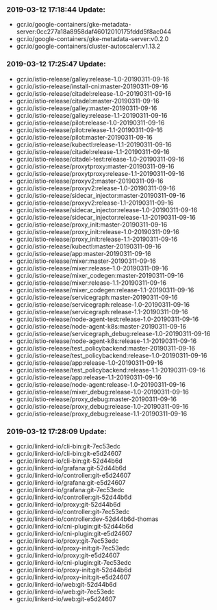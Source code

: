 ### 2019-03-12 17:18:44 Update:

- gcr.io/google-containers/gke-metadata-server:0cc277a18a8958daf46012010175fddd5f8ac044
- gcr.io/google-containers/gke-metadata-server:v0.2.0
- gcr.io/google-containers/cluster-autoscaler:v1.13.2
### 2019-03-12 17:25:47 Update:

- gcr.io/istio-release/galley:release-1.0-20190311-09-16
- gcr.io/istio-release/install-cni:master-20190311-09-16
- gcr.io/istio-release/citadel:release-1.0-20190311-09-16
- gcr.io/istio-release/citadel:master-20190311-09-16
- gcr.io/istio-release/galley:master-20190311-09-16
- gcr.io/istio-release/galley:release-1.1-20190311-09-16
- gcr.io/istio-release/pilot:release-1.0-20190311-09-16
- gcr.io/istio-release/pilot:release-1.1-20190311-09-16
- gcr.io/istio-release/pilot:master-20190311-09-16
- gcr.io/istio-release/kubectl:release-1.1-20190311-09-16
- gcr.io/istio-release/citadel:release-1.1-20190311-09-16
- gcr.io/istio-release/citadel-test:release-1.0-20190311-09-16
- gcr.io/istio-release/proxytproxy:master-20190311-09-16
- gcr.io/istio-release/proxytproxy:release-1.1-20190311-09-16
- gcr.io/istio-release/proxyv2:master-20190311-09-16
- gcr.io/istio-release/proxyv2:release-1.0-20190311-09-16
- gcr.io/istio-release/sidecar_injector:master-20190311-09-16
- gcr.io/istio-release/proxyv2:release-1.1-20190311-09-16
- gcr.io/istio-release/sidecar_injector:release-1.0-20190311-09-16
- gcr.io/istio-release/sidecar_injector:release-1.1-20190311-09-16
- gcr.io/istio-release/proxy_init:master-20190311-09-16
- gcr.io/istio-release/proxy_init:release-1.0-20190311-09-16
- gcr.io/istio-release/proxy_init:release-1.1-20190311-09-16
- gcr.io/istio-release/kubectl:master-20190311-09-16
- gcr.io/istio-release/app:master-20190311-09-16
- gcr.io/istio-release/mixer:master-20190311-09-16
- gcr.io/istio-release/mixer:release-1.0-20190311-09-16
- gcr.io/istio-release/mixer_codegen:master-20190311-09-16
- gcr.io/istio-release/mixer:release-1.1-20190311-09-16
- gcr.io/istio-release/mixer_codegen:release-1.1-20190311-09-16
- gcr.io/istio-release/servicegraph:master-20190311-09-16
- gcr.io/istio-release/servicegraph:release-1.0-20190311-09-16
- gcr.io/istio-release/servicegraph:release-1.1-20190311-09-16
- gcr.io/istio-release/node-agent-test:release-1.0-20190311-09-16
- gcr.io/istio-release/node-agent-k8s:master-20190311-09-16
- gcr.io/istio-release/servicegraph_debug:release-1.0-20190311-09-16
- gcr.io/istio-release/node-agent-k8s:release-1.1-20190311-09-16
- gcr.io/istio-release/test_policybackend:master-20190311-09-16
- gcr.io/istio-release/test_policybackend:release-1.0-20190311-09-16
- gcr.io/istio-release/app:release-1.0-20190311-09-16
- gcr.io/istio-release/test_policybackend:release-1.1-20190311-09-16
- gcr.io/istio-release/app:release-1.1-20190311-09-16
- gcr.io/istio-release/node-agent:release-1.0-20190311-09-16
- gcr.io/istio-release/mixer_debug:release-1.0-20190311-09-16
- gcr.io/istio-release/proxy_debug:master-20190311-09-16
- gcr.io/istio-release/proxy_debug:release-1.0-20190311-09-16
- gcr.io/istio-release/proxy_debug:release-1.1-20190311-09-16
### 2019-03-12 17:28:09 Update:

- gcr.io/linkerd-io/cli-bin:git-7ec53edc
- gcr.io/linkerd-io/cli-bin:git-e5d24607
- gcr.io/linkerd-io/cli-bin:git-52d44b6d
- gcr.io/linkerd-io/grafana:git-52d44b6d
- gcr.io/linkerd-io/controller:git-e5d24607
- gcr.io/linkerd-io/grafana:git-e5d24607
- gcr.io/linkerd-io/grafana:git-7ec53edc
- gcr.io/linkerd-io/controller:git-52d44b6d
- gcr.io/linkerd-io/proxy:git-52d44b6d
- gcr.io/linkerd-io/controller:git-7ec53edc
- gcr.io/linkerd-io/controller:dev-52d44b6d-thomas
- gcr.io/linkerd-io/cni-plugin:git-52d44b6d
- gcr.io/linkerd-io/cni-plugin:git-e5d24607
- gcr.io/linkerd-io/proxy:git-7ec53edc
- gcr.io/linkerd-io/proxy-init:git-7ec53edc
- gcr.io/linkerd-io/proxy:git-e5d24607
- gcr.io/linkerd-io/cni-plugin:git-7ec53edc
- gcr.io/linkerd-io/proxy-init:git-52d44b6d
- gcr.io/linkerd-io/proxy-init:git-e5d24607
- gcr.io/linkerd-io/web:git-52d44b6d
- gcr.io/linkerd-io/web:git-7ec53edc
- gcr.io/linkerd-io/web:git-e5d24607
